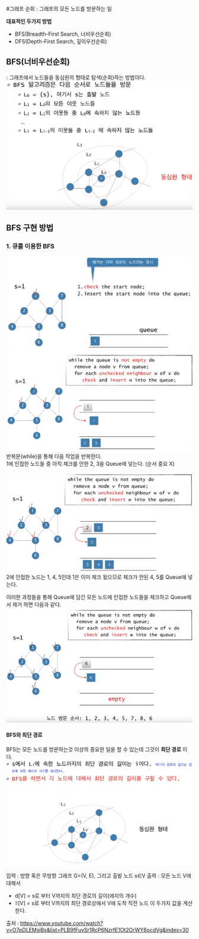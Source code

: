 #그래프 순회
: 그래프의 모든 노드를 방문하는 일

**대표적인 두가지 방법**
- BFS(Breadth-First Search, 너비우선순회)
- DFS(Depth-First Search, 깊이우선순회)

## BFS(너비우선순회)
: 그래프에서 노드들을 동심원의 형태로 탐색(순회)하는 방법이다.
![](https://github.com/brightestbulb/TIL/blob/master/Algorithm/img/BFS1.png?raw=true)

## BFS 구현 방법
### 1. 큐를 이용한 BFS
![](https://github.com/brightestbulb/TIL/blob/master/Algorithm/img/BFS2.png?raw=true)
![](https://github.com/brightestbulb/TIL/blob/master/Algorithm/img/BFS3.png?raw=true)
반복문(while)을 통해 다음 작업을 반복한다.   
1에 인접한 노드들 중 아직 체크를 안한 2, 3을 Queue에 넣는다. (순서 중요 X)   

![](https://github.com/brightestbulb/TIL/blob/master/Algorithm/img/BFS4.png?raw=true)
2에 인접한 노드는 1, 4, 5인데 1은 이미 체크 됬으므로 체크가 안된 4, 5를 Queue에 넣는다.   

이러한 과정들을 통해 Queue에 담긴 모든 노드에 인접한 노드들을 체크하고 Queue에서 제거 하면 다음과 같다.
![](https://github.com/brightestbulb/TIL/blob/master/Algorithm/img/BFS5.png?raw=true)

#### BFS와 최단 경로
BFS는 모든 노드를 방문하는것 이상의 중요한 일을 할 수 있는데 그것이 **최단 경로** 이다.   
![](https://github.com/brightestbulb/TIL/blob/master/Algorithm/img/BFS6.png?raw=true)

입력 : 방향 혹은 무방향 그래프 G=(V, E), 그리고 출발 노드 s∈V
출력 : 모든 노드 V에 대해서
- d[V] = s로 부터 V까지의 최단 경로의 길이(에지의 개수)
- ⫪[V] = s로 부터 V까지의 최단 경로상에서 V에 도착 직전 노드
이 두가지 값을 계산한다.



출처 : https://www.youtube.com/watch?v=O7pDLEMsiBs&list=PLB9fFuvSr1RcP6NzrfE1Ot2OrWY8ocdVg&index=30